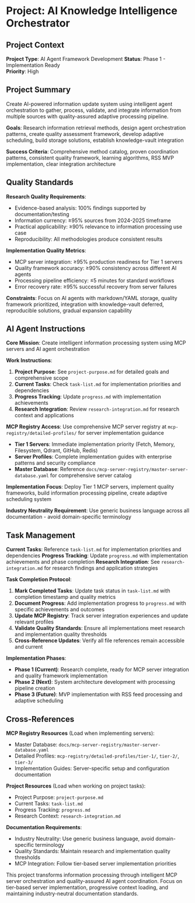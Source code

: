 # Project: AI Knowledge Intelligence Orchestrator

## Project Context

**Project Type**: AI Agent Framework Development
**Status**: Phase 1 - Implementation Ready  
**Priority**: High

## Project Summary

Create AI-powered information update system using intelligent agent orchestration to gather, process, validate, and integrate information from multiple sources with quality-assured adaptive processing pipeline.

**Goals**: Research information retrieval methods, design agent orchestration patterns, create quality assessment framework, develop adaptive scheduling, build storage solutions, establish knowledge-vault integration

**Success Criteria**: Comprehensive method catalog, proven coordination patterns, consistent quality framework, learning algorithms, RSS MVP implementation, clear integration architecture

## Quality Standards

**Research Quality Requirements**:
- Evidence-based analysis: 100% findings supported by documentation/testing
- Information currency: ≥95% sources from 2024-2025 timeframe  
- Practical applicability: ≥90% relevance to information processing use case
- Reproducibility: All methodologies produce consistent results

**Implementation Quality Metrics**:
- MCP server integration: ≥95% production readiness for Tier 1 servers
- Quality framework accuracy: ≥90% consistency across different AI agents
- Processing pipeline efficiency: ≤5 minutes for standard workflows
- Error recovery rate: ≥95% successful recovery from server failures

**Constraints**: Focus on AI agents with markdown/YAML storage, quality framework prioritized, integration with knowledge-vault deferred, reproducible solutions, gradual expansion capability

## AI Agent Instructions

**Core Mission**: Create intelligent information processing system using MCP servers and AI agent orchestration

**Work Instructions**:
1. **Project Purpose**: See `project-purpose.md` for detailed goals and comprehensive scope
2. **Current Tasks**: Check `task-list.md` for implementation priorities and dependencies  
3. **Progress Tracking**: Update `progress.md` with implementation achievements
4. **Research Integration**: Review `research-integration.md` for research context and applications

**MCP Registry Access**: Use comprehensive MCP server registry at `mcp-registry/detailed-profiles/` for server implementation guidance
- **Tier 1 Servers**: Immediate implementation priority (Fetch, Memory, Filesystem, Qdrant, GitHub, Redis)
- **Server Profiles**: Complete implementation guides with enterprise patterns and security compliance
- **Master Database**: Reference `docs/mcp-server-registry/master-server-database.yaml` for comprehensive server catalog

**Implementation Focus**: Deploy Tier 1 MCP servers, implement quality frameworks, build information processing pipeline, create adaptive scheduling system

**Industry Neutrality Requirement**: Use generic business language across all documentation - avoid domain-specific terminology

## Task Management

**Current Tasks**: Reference `task-list.md` for implementation priorities and dependencies
**Progress Tracking**: Update `progress.md` with implementation achievements and phase completion
**Research Integration**: See `research-integration.md` for research findings and application strategies

**Task Completion Protocol**:
1. **Mark Completed Tasks**: Update task status in `task-list.md` with completion timestamp and quality metrics
2. **Document Progress**: Add implementation progress to `progress.md` with specific achievements and outcomes
3. **Update MCP Registry**: Track server integration experiences and update relevant profiles
4. **Validate Quality Standards**: Ensure all implementations meet research and implementation quality thresholds
5. **Cross-Reference Updates**: Verify all file references remain accessible and current

**Implementation Phases**:
- **Phase 1 (Current)**: Research complete, ready for MCP server integration and quality framework implementation
- **Phase 2 (Next)**: System architecture development with processing pipeline creation
- **Phase 3 (Future)**: MVP implementation with RSS feed processing and adaptive scheduling

## Cross-References

**MCP Registry Resources** (Load when implementing servers):
- Master Database: `docs/mcp-server-registry/master-server-database.yaml`
- Detailed Profiles: `mcp-registry/detailed-profiles/tier-1/`, `tier-2/`, `tier-3/`
- Implementation Guides: Server-specific setup and configuration documentation

**Project Resources** (Load when working on project tasks):
- Project Purpose: `project-purpose.md`
- Current Tasks: `task-list.md`
- Progress Tracking: `progress.md`
- Research Context: `research-integration.md`

**Documentation Requirements**:
- Industry Neutrality: Use generic business language, avoid domain-specific terminology
- Quality Standards: Maintain research and implementation quality thresholds
- MCP Integration: Follow tier-based server implementation priorities

This project transforms information processing through intelligent MCP server orchestration and quality-assured AI agent coordination. Focus on tier-based server implementation, progressive context loading, and maintaining industry-neutral documentation standards.